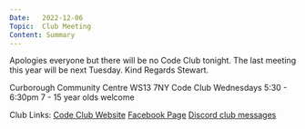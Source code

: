 ```yaml
---
Date:   2022-12-06
Topic:  Club Meeting
Content: Summary
---
```

Apologies everyone but there will be no Code Club tonight. The last meeting this year will be next Tuesday. Kind Regards Stewart.

Curborough Community Centre
WS13 7NY
Code Club
Wednesdays 5:30 - 6:30pm
7 - 15 year olds welcome

Club Links:
[Code Club Website](https://lichfield-code-club.github.io/)
[Facebook Page](https://www.facebook.com/LichfieldCoders)
[Discord club messages](https://discord.gg/szz6xGK)
